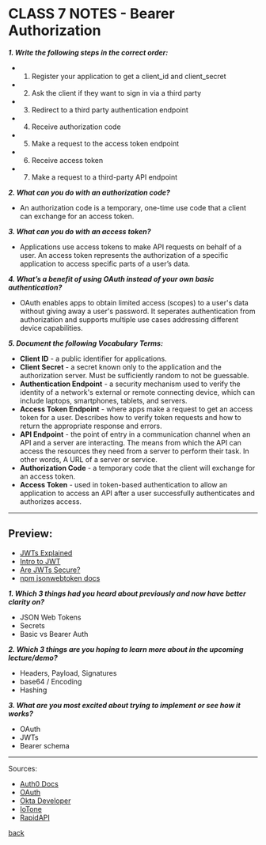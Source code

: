# CLASS 7 NOTES - Bearer Authorization

***1. Write the following steps in the correct order:***

- 1) Register your application to get a client_id and client_secret
- 2) Ask the client if they want to sign in via a third party
- 3) Redirect to a third party authentication endpoint
- 4) Receive authorization code
- 5) Make a request to the access token endpoint
- 6) Receive access token
- 7) Make a request to a third-party API endpoint

***2. What can you do with an authorization code?***

- An authorization code is a temporary, one-time use code that a client can exchange for an access token.

***3. What can you do with an access token?***

- Applications use access tokens to make API requests on behalf of a user. An access token represents the authorization of a specific application to access specific parts of a user’s data.

***4. What’s a benefit of using OAuth instead of your own basic authentication?***

- OAuth enables apps to obtain limited access (scopes) to a user's data without giving away a user's password. It seperates authentication from authorization and supports multiple use cases addressing different device capabilities.

***5. Document the following Vocabulary Terms:***

- **Client ID** - a public identifier for applications.
- **Client Secret** - a secret known only to the application and the authorization server. Must be sufficiently random to not be guessable.
- **Authentication Endpoint** - a security mechanism used to verify the identity of a network's external or remote connecting device, which can include laptops, smartphones, tablets, and servers.
- **Access Token Endpoint** - where apps make a request to get an access token for a user. Describes how to verify token requests and how to return the appropriate response and errors.
- **API Endpoint** - the point of entry in a communication channel when an API and a server are interacting. The means from which the API can access the resources they need from a server to perform their task. In other words, A URL of a server or service.
- **Authorization Code** - a temporary code that the client will exchange for an access token.
- **Access Token** - used in token-based authentication to allow an application to access an API after a user successfully authenticates and authorizes access.

- - -

## Preview:

- [JWTs Explained](https://www.youtube.com/watch?v=926mknSW9Lo)
- [Intro to JWT](https://jwt.io/introduction/)
- [Are JWTs Secure?](https://stackoverflow.com/questions/27301557/if-you-can-decode-jwt-how-are-they-secure)
- [npm jsonwebtoken docs](https://www.npmjs.com/package/jsonwebtoken)

***1. Which 3 things had you heard about previously and now have better clarity on?***

- JSON Web Tokens
- Secrets
- Basic vs Bearer Auth

***2. Which 3 things are you hoping to learn more about in the upcoming lecture/demo?***

- Headers, Payload, Signatures
- base64 / Encoding
- Hashing

***3. What are you most excited about trying to implement or see how it works?***

- OAuth
- JWTs
- Bearer schema

- - -

Sources:

- [Auth0 Docs](https://auth0.com/docs/authorization/flows/authorization-code-flow)
- [OAuth](https://www.oauth.com)
- [Okta Developer](https://developer.okta.com/blog/2017/06/21/what-the-heck-is-oauth)
- [IoTone](https://www.iotone.com/term/end-point-authentication/t219)
- [RapidAPI](https://rapidapi.com/blog/api-glossary/endpoint/)

[back](../README.md)
